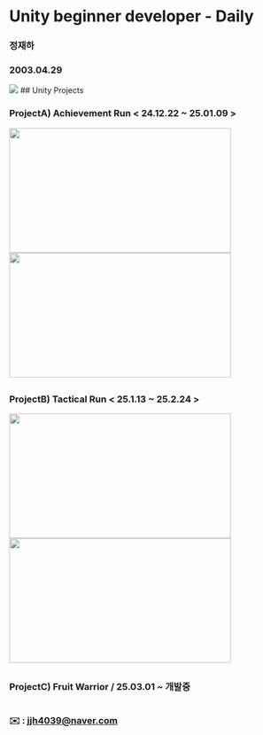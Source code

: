 # **Unity beginner developer - Daily**

### **정재하**
### **2003.04.29**
<img src="https://img.shields.io/badge/Python-3776AB?style=for-the-badge&logo=C#&logoColor=white">
## Unity Projects

### **ProjectA) Achievement Run < 24.12.22 ~ 25.01.09 >**
<img src=https://github.com/user-attachments/assets/0d00eeae-8f97-4cce-9d47-a6e45272ae94 width="400" height="225"/>
<img src=https://github.com/user-attachments/assets/7113e1e6-136a-402c-84ad-11e6b81a60a2 width="400" height="225"/>

##
### **ProjectB) Tactical Run < 25.1.13 ~ 25.2.24 >**
<img src=https://github.com/user-attachments/assets/163fac54-55ec-424d-b734-763d42381670 width="400" height="225"/>
<img src=https://github.com/user-attachments/assets/a365bd57-d140-4bc0-967b-b9eac05d7a17 width="400" height="225"/>

##
### **ProjectC) Fruit Warrior / 25.03.01 ~ 개발중**


#

### ✉️ : jjh4039@naver.com
